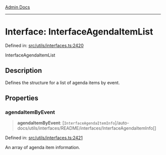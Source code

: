 [Admin Docs](/)

***

# Interface: InterfaceAgendaItemList

Defined in: [src/utils/interfaces.ts:2420](https://github.com/PalisadoesFoundation/talawa-admin/blob/main/src/utils/interfaces.ts#L2420)

InterfaceAgendaItemList

## Description

Defines the structure for a list of agenda items by event.

## Properties

### agendaItemByEvent

> **agendaItemByEvent**: [`InterfaceAgendaItemInfo`]/auto-docs/utils/interfaces/README/interfaces/InterfaceAgendaItemInfo[]

Defined in: [src/utils/interfaces.ts:2421](https://github.com/PalisadoesFoundation/talawa-admin/blob/main/src/utils/interfaces.ts#L2421)

An array of agenda item information.
